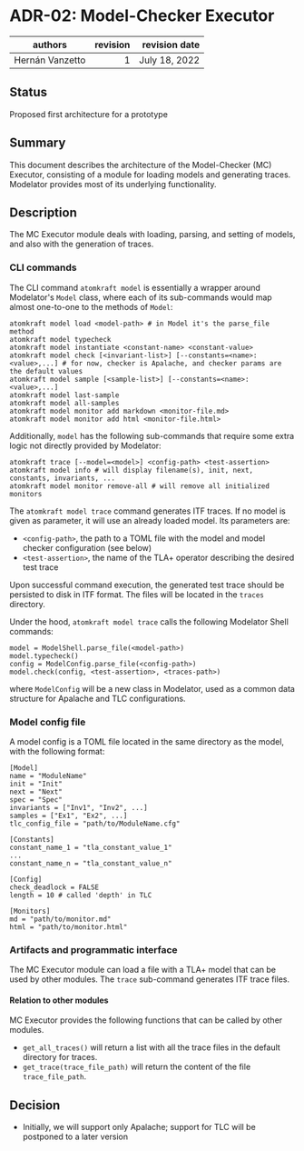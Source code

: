 # ADR-02: Model-Checker Executor

| authors         | revision | revision date |
| --------------- | -------: | ------------: |
| Hernán Vanzetto |        1 | July 18, 2022 |

## Status

Proposed first architecture for a prototype

## Summary

This document describes the architecture of the Model-Checker (MC) Executor,
consisting of a module for loading models and generating traces. Modelator
provides most of its underlying functionality.

## Description

The MC Executor module deals with loading, parsing, and setting of models, and
also with the generation of traces.

### CLI commands

The CLI command `atomkraft model` is essentially a wrapper around Modelator's
`Model` class, where each of its sub-commands would map almost one-to-one to the
methods of `Model`:
```
atomkraft model load <model-path> # in Model it's the parse_file method
atomkraft model typecheck
atomkraft model instantiate <constant-name> <constant-value>
atomkraft model check [<invariant-list>] [--constants=<name>:<value>,...] # for now, checker is Apalache, and checker params are the default values
atomkraft model sample [<sample-list>] [--constants=<name>:<value>,...] 
atomkraft model last-sample
atomkraft model all-samples
atomkraft model monitor add markdown <monitor-file.md>
atomkraft model monitor add html <monitor-file.html>
```

Additionally, `model` has the following sub-commands that require some extra
logic not directly provided by Modelator:
```
atomkraft trace [--model=<model>] <config-path> <test-assertion>
atomkraft model info # will display filename(s), init, next, constants, invariants, ... 
atomkraft model monitor remove-all # will remove all initialized monitors
```

The `atomkraft model trace` command generates ITF traces. If no model is given
as parameter, it will use an already loaded model. Its parameters are:
- `<config-path>`, the path to a TOML file with the model and model checker
  configuration (see below)
- `<test-assertion>`, the name of the TLA+ operator describing the desired test
  trace

Upon successful command execution, the generated test trace should be persisted
to disk in ITF format. The files will be located in the `traces` directory.

Under the hood, `atomkraft model trace` calls the following Modelator Shell
commands:
```
model = ModelShell.parse_file(<model-path>)
model.typecheck()
config = ModelConfig.parse_file(<config-path>)
model.check(config, <test-assertion>, <traces-path>)
```
where `ModelConfig` will be a new class in Modelator, used as a common data
structure for Apalache and TLC configurations.

### Model config file

A model config is a TOML file located in the same directory as the model, with
the following format:
```
[Model]
name = "ModuleName"
init = "Init"
next = "Next"
spec = "Spec"
invariants = ["Inv1", "Inv2", ...]
samples = ["Ex1", "Ex2", ...]
tlc_config_file = "path/to/ModuleName.cfg"

[Constants]
constant_name_1 = "tla_constant_value_1"
...
constant_name_n = "tla_constant_value_n"

[Config]
check_deadlock = FALSE
length = 10 # called 'depth' in TLC

[Monitors]
md = "path/to/monitor.md"
html = "path/to/monitor.html"
```

### Artifacts and programmatic interface

The MC Executor module can load a file with a TLA+ model that can be used by other modules.
The `trace` sub-command generates ITF trace files.

#### Relation to other modules

MC Executor provides the following functions that can be called by other modules.
- `get_all_traces()` will return a list with all the trace files in the default directory for traces.
- `get_trace(trace_file_path)` will return the content of the file `trace_file_path`.

## Decision

- Initially, we will support only Apalache; support for TLC will be postponed to
  a later version
